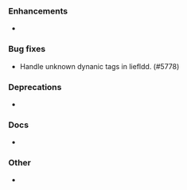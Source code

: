 ### Enhancements

* <news item>

### Bug fixes

* Handle unknown dynanic tags in liefldd. (#5778)

### Deprecations

* <news item>

### Docs

* <news item>

### Other

* <news item>
